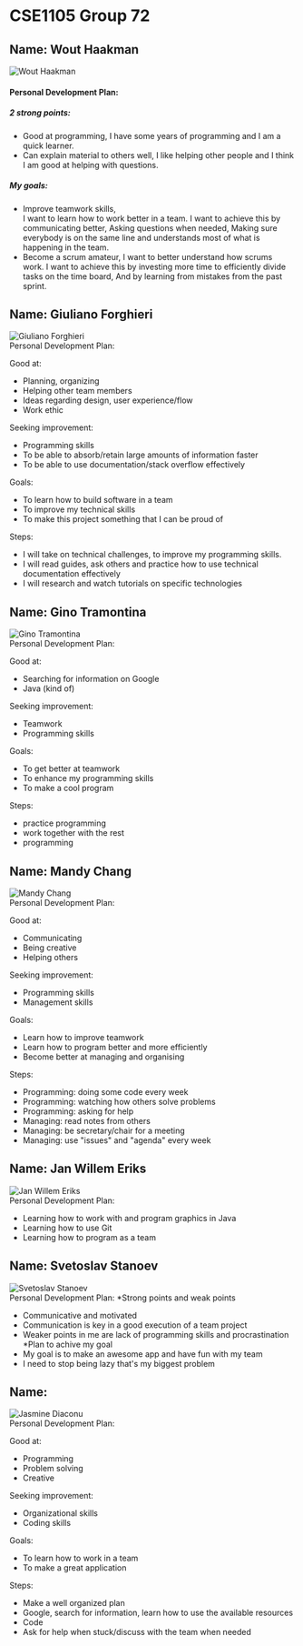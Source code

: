 # CSE1105 Group 72

## Name: Wout Haakman
![Wout Haakman](/images/readmePictures/WoutHaakman.jpg)<br/>
#### Personal Development Plan:
##### 2 strong points:
- Good at programming, I have some years of programming and I am a quick learner.
- Can explain material to others well, I like helping other people and I think I am good at helping with questions.

##### My goals:
- Improve teamwork skills, <br/>
	I want to learn how to work better in a team.
	I want to achieve this by communicating better,
	Asking questions when needed,
	Making sure everybody is on the same line and understands most of what is happening in the team.
- Become a scrum amateur,
	I want to better understand how scrums work.
	I want to achieve this by investing more time to efficiently divide tasks on the time board,
	And by learning from mistakes from the past sprint.


## Name: Giuliano Forghieri
![Giuliano Forghieri](/images/readmePictures/gforghieri.jpg)<br/>
Personal Development Plan: 

Good at:
 
- Planning, organizing
- Helping other team members
- Ideas regarding design, user experience/flow
- Work ethic

Seeking improvement:

- Programming skills
- To be able to absorb/retain large amounts of information faster
- To be able to use documentation/stack overflow effectively

Goals:

- To learn how to build software in a team
- To improve my technical skills
- To make this project something that I can be proud of

Steps:

- I will take on technical challenges, to improve my programming skills.
- I will read guides, ask others and practice how to use technical documentation effectively
- I will research and watch tutorials on specific technologies

## Name: Gino Tramontina
![Gino Tramontina](/images/readmePictures/GinoTramontina.jpg)<br/>
Personal Development Plan:

Good at:
 
- Searching for information on Google
- Java (kind of)


Seeking improvement:

- Teamwork
- Programming skills

Goals:

- To get better at teamwork
- To enhance my programming skills
- To make a cool program

Steps:

- practice programming
- work together with the rest
- programming


## Name: Mandy Chang
![Mandy Chang](/images/readmePictures/MandyChang.jpeg)<br/>
Personal Development Plan:

Good at:
- Communicating
- Being creative
- Helping others

Seeking improvement:
- Programming skills
- Management skills

Goals:
- Learn how to improve teamwork
- Learn how to program better and more efficiently
- Become better at managing and organising

Steps:
- Programming: doing some code every week
- Programming: watching how others solve problems
- Programming: asking for help
- Managing: read notes from others
- Managing: be secretary/chair for a meeting
- Managing: use "issues" and "agenda" every week

## Name: Jan Willem Eriks
![Jan Willem Eriks](/images/readmePictures/jan_willem.jpg)<br/>
Personal Development Plan:
- Learning how to work with and program graphics in Java
- Learning how to use Git
- Learning how to program as a team

## Name: Svetoslav Stanoev
![Svetoslav Stanoev](/images/readmePictures/Svetoslav.JPG)<br/>
Personal Development Plan:
*Strong points and weak points
- Communicative and motivated
- Communication is key in a good execution of a team project
- Weaker points in me are lack of programming skills and procrastination
*Plan to achive my goal 
- My goal is to make an awesome app and have fun with my team
- I need to stop being lazy that's my biggest problem


## Name:
![Jasmine Diaconu](/images/readmePictures/jasmine_diaconu.jpg)<br/>
Personal Development Plan: 

Good at:
 
- Programming
- Problem solving
- Creative

Seeking improvement:

- Organizational skills
- Coding skills

Goals:

- To learn how to work in a team
- To make a great application

Steps:

- Make a well organized plan
- Google, search for information, learn how to use the available resources
- Code
- Ask for help when stuck/discuss with the team when needed